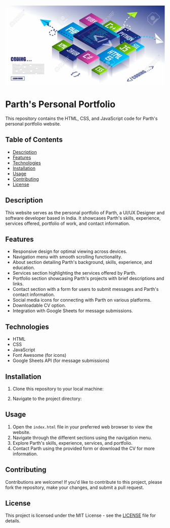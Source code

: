 


![alt text](images/110277853-coding-and-development-icons-concept-banner-with-various-programming-languages-css-html-java-php.jpg)













# Parth's Personal Portfolio

This repository contains the HTML, CSS, and JavaScript code for Parth's personal portfolio website.

## Table of Contents
- [Description](#description)
- [Features](#features)
- [Technologies](#technologies)
- [Installation](#installation)
- [Usage](#usage)
- [Contributing](#contributing)
- [License](#license)

## Description

This website serves as the personal portfolio of Parth, a UI/UX Designer and software developer based in India. It showcases Parth's skills, experience, services offered, portfolio of work, and contact information.

## Features

- Responsive design for optimal viewing across devices.
- Navigation menu with smooth scrolling functionality.
- About section detailing Parth's background, skills, experience, and education.
- Services section highlighting the services offered by Parth.
- Portfolio section showcasing Parth's projects with brief descriptions and links.
- Contact section with a form for users to submit messages and Parth's contact information.
- Social media icons for connecting with Parth on various platforms.
- Downloadable CV option.
- Integration with Google Sheets for message submissions.

## Technologies

- HTML
- CSS
- JavaScript
- Font Awesome (for icons)
- Google Sheets API (for message submissions)

## Installation

1. Clone this repository to your local machine:


2. Navigate to the project directory:


## Usage

1. Open the `index.html` file in your preferred web browser to view the website.
2. Navigate through the different sections using the navigation menu.
3. Explore Parth's skills, experience, services, and portfolio.
4. Contact Parth using the provided form or download the CV for more information.

## Contributing

Contributions are welcome! If you'd like to contribute to this project, please fork the repository, make your changes, and submit a pull request. 

## License

This project is licensed under the MIT License - see the [LICENSE](LICENSE) file for details.
